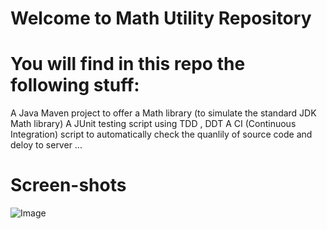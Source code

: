 # Welcome to Math Utility Repository

# You will find in this repo the following stuff:

A Java Maven project to offer a Math library (to simulate the standard JDK Math library)
A JUnit testing script using TDD , DDT
A CI (Continuous Integration) script to automatically check the quanlily of source code and deloy to server
...

# Screen-shots
![Image](https://github.com/user-attachments/assets/b7ad1646-b45d-42dd-8ca2-9e5ca0baed57)
